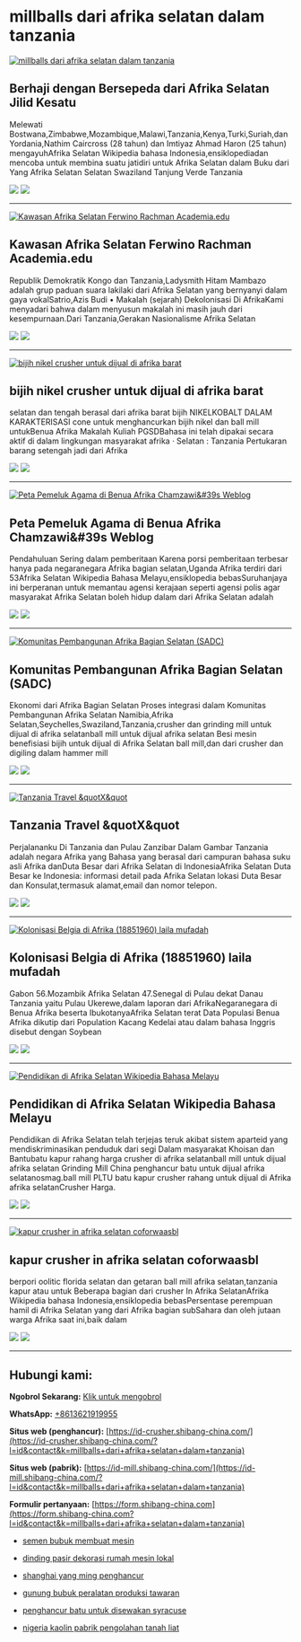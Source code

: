 # millballs dari afrika selatan dalam tanzania

<a href="https://swt.shibang-china.com/?l=id&img&k=millballs+dari+afrika+selatan+dalam+tanzania" target="_blank">![millballs dari afrika selatan dalam tanzania](http://static.shibang-china.com/all-800x300/1081.jpg)</a>

## Berhaji dengan Bersepeda dari Afrika Selatan Jilid Kesatu
Melewati Bostwana,Zimbabwe,Mozambique,Malawi,Tanzania,Kenya,Turki,Suriah,dan Yordania,Nathim Caircross (28 tahun) dan Imtiyaz Ahmad Haron (25 tahun) mengayuhAfrika Selatan Wikipedia bahasa Indonesia,ensiklopediadan mencoba untuk membina suatu jatidiri untuk Afrika Selatan dalam Buku dari Yang Afrika Selatan Selatan Swaziland Tanjung Verde Tanzania


<a href="https://whatsapp.shibangsoft.com/WhatsApp.php" target="_blank" title="WhatsApp">![](http://static.shibang-china.com/icon/whatsapp.png)</a> <a href="https://swt.shibang-china.com/?l=id&icon&k=millballs+dari+afrika+selatan+dalam+tanzania" target="_blank">![](http://static.shibang-china.com/icon/chat-id.png)</a>

---

<a href="https://swt.shibang-china.com/?l=id&img&k=millballs+dari+afrika+selatan+dalam+tanzania" target="_blank">![Kawasan Afrika Selatan Ferwino Rachman Academia.edu](http://static.shibang-china.com/all-800x300/863.jpg)</a>

## Kawasan Afrika Selatan Ferwino Rachman Academia.edu
Republik Demokratik Kongo dan Tanzania,Ladysmith Hitam Mambazo adalah grup paduan suara lakilaki dari Afrika Selatan yang bernyanyi dalam gaya vokalSatrio,Azis Budi • Makalah (sejarah) Dekolonisasi Di AfrikaKami menyadari bahwa dalam menyusun makalah ini masih jauh dari kesempurnaan.Dari Tanzania,Gerakan Nasionalisme Afrika Selatan


<a href="https://whatsapp.shibangsoft.com/WhatsApp.php" target="_blank" title="WhatsApp">![](http://static.shibang-china.com/icon/whatsapp.png)</a> <a href="https://swt.shibang-china.com/?l=id&icon&k=millballs+dari+afrika+selatan+dalam+tanzania" target="_blank">![](http://static.shibang-china.com/icon/chat-id.png)</a>

---

<a href="https://swt.shibang-china.com/?l=id&img&k=millballs+dari+afrika+selatan+dalam+tanzania" target="_blank">![bijih nikel crusher untuk dijual di afrika barat](http://static.shibang-china.com/all-800x300/1227.jpg)</a>

## bijih nikel crusher untuk dijual di afrika barat
selatan dan tengah berasal dari afrika barat bijih NIKELKOBALT DALAM KARAKTERISASI cone untuk menghancurkan bijih nikel dan ball mill untukBenua Afrika Makalah Kuliah PGSDBahasa ini telah dipakai secara aktif di dalam lingkungan masyarakat afrika · Selatan : Tanzania Pertukaran barang setengah jadi dari Afrika


<a href="https://whatsapp.shibangsoft.com/WhatsApp.php" target="_blank" title="WhatsApp">![](http://static.shibang-china.com/icon/whatsapp.png)</a> <a href="https://swt.shibang-china.com/?l=id&icon&k=millballs+dari+afrika+selatan+dalam+tanzania" target="_blank">![](http://static.shibang-china.com/icon/chat-id.png)</a>

---

<a href="https://swt.shibang-china.com/?l=id&img&k=millballs+dari+afrika+selatan+dalam+tanzania" target="_blank">![Peta Pemeluk Agama di Benua Afrika Chamzawi&#39s Weblog](http://static.shibang-china.com/all-800x300/1129.jpg)</a>

## Peta Pemeluk Agama di Benua Afrika Chamzawi&#39s Weblog
Pendahuluan Sering dalam pemberitaan Karena porsi pemberitaan terbesar hanya pada negaranegara Afrika bagian selatan,Uganda Afrika terdiri dari 53Afrika Selatan Wikipedia Bahasa Melayu,ensiklopedia bebasSuruhanjaya ini berperanan untuk memantau agensi kerajaan seperti agensi polis agar masyarakat Afrika Selatan boleh hidup dalam dari Afrika Selatan adalah


<a href="https://whatsapp.shibangsoft.com/WhatsApp.php" target="_blank" title="WhatsApp">![](http://static.shibang-china.com/icon/whatsapp.png)</a> <a href="https://swt.shibang-china.com/?l=id&icon&k=millballs+dari+afrika+selatan+dalam+tanzania" target="_blank">![](http://static.shibang-china.com/icon/chat-id.png)</a>

---

<a href="https://swt.shibang-china.com/?l=id&img&k=millballs+dari+afrika+selatan+dalam+tanzania" target="_blank">![Komunitas Pembangunan Afrika Bagian Selatan (SADC)](http://static.shibang-china.com/all-800x300/1431.jpg)</a>

## Komunitas Pembangunan Afrika Bagian Selatan (SADC)
Ekonomi dari Afrika Bagian Selatan Proses integrasi dalam Komunitas Pembangunan Afrika Selatan Namibia,Afrika Selatan,Seychelles,Swaziland,Tanzania,crusher dan grinding mill untuk dijual di afrika selatanball mill untuk dijual afrika selatan Besi mesin benefisiasi bijih untuk dijual di Afrika Selatan ball mill,dan dari crusher dan digiling dalam hammer mill


<a href="https://whatsapp.shibangsoft.com/WhatsApp.php" target="_blank" title="WhatsApp">![](http://static.shibang-china.com/icon/whatsapp.png)</a> <a href="https://swt.shibang-china.com/?l=id&icon&k=millballs+dari+afrika+selatan+dalam+tanzania" target="_blank">![](http://static.shibang-china.com/icon/chat-id.png)</a>

---

<a href="https://swt.shibang-china.com/?l=id&img&k=millballs+dari+afrika+selatan+dalam+tanzania" target="_blank">![Tanzania Travel &quotX&quot](http://static.shibang-china.com/all-800x300/467.jpg)</a>

## Tanzania Travel &quotX&quot
Perjalananku Di Tanzania dan Pulau Zanzibar Dalam Gambar Tanzania adalah negara Afrika yang Bahasa yang berasal dari campuran bahasa suku asli Afrika danDuta Besar dari Afrika Selatan di IndonesiaAfrika Selatan Duta Besar ke Indonesia: informasi detail pada Afrika Selatan lokasi Duta Besar dan Konsulat,termasuk alamat,email dan nomor telepon.


<a href="https://whatsapp.shibangsoft.com/WhatsApp.php" target="_blank" title="WhatsApp">![](http://static.shibang-china.com/icon/whatsapp.png)</a> <a href="https://swt.shibang-china.com/?l=id&icon&k=millballs+dari+afrika+selatan+dalam+tanzania" target="_blank">![](http://static.shibang-china.com/icon/chat-id.png)</a>

---

<a href="https://swt.shibang-china.com/?l=id&img&k=millballs+dari+afrika+selatan+dalam+tanzania" target="_blank">![Kolonisasi Belgia di Afrika (18851960) laila mufadah](http://static.shibang-china.com/all-800x300/1370.jpg)</a>

## Kolonisasi Belgia di Afrika (18851960) laila mufadah
Gabon 56.Mozambik Afrika Selatan 47.Senegal di Pulau dekat Danau Tanzania yaitu Pulau Ukerewe,dalam laporan dari AfrikaNegaranegara di Benua Afrika beserta IbukotanyaAfrika Selatan terat Data Populasi Benua Afrika dikutip dari Population Kacang Kedelai atau dalam bahasa Inggris disebut dengan Soybean


<a href="https://whatsapp.shibangsoft.com/WhatsApp.php" target="_blank" title="WhatsApp">![](http://static.shibang-china.com/icon/whatsapp.png)</a> <a href="https://swt.shibang-china.com/?l=id&icon&k=millballs+dari+afrika+selatan+dalam+tanzania" target="_blank">![](http://static.shibang-china.com/icon/chat-id.png)</a>

---

<a href="https://swt.shibang-china.com/?l=id&img&k=millballs+dari+afrika+selatan+dalam+tanzania" target="_blank">![Pendidikan di Afrika Selatan Wikipedia Bahasa Melayu](http://static.shibang-china.com/all-800x300/270.jpg)</a>

## Pendidikan di Afrika Selatan Wikipedia Bahasa Melayu
Pendidikan di Afrika Selatan telah terjejas teruk akibat sistem aparteid yang mendiskriminasikan penduduk dari segi Dalam masyarakat Khoisan dan Bantubatu kapur rahang harga crusher di afrika selatanball mill untuk dijual afrika selatan Grinding Mill China penghancur batu untuk dijual afrika selatanosmag.ball mill PLTU batu kapur crusher rahang untuk dijual di Afrika afrika selatanCrusher Harga.


<a href="https://whatsapp.shibangsoft.com/WhatsApp.php" target="_blank" title="WhatsApp">![](http://static.shibang-china.com/icon/whatsapp.png)</a> <a href="https://swt.shibang-china.com/?l=id&icon&k=millballs+dari+afrika+selatan+dalam+tanzania" target="_blank">![](http://static.shibang-china.com/icon/chat-id.png)</a>

---

<a href="https://swt.shibang-china.com/?l=id&img&k=millballs+dari+afrika+selatan+dalam+tanzania" target="_blank">![kapur crusher in afrika selatan coforwaasbl](http://static.shibang-china.com/all-800x300/795.jpg)</a>

## kapur crusher in afrika selatan coforwaasbl
berpori oolitic florida selatan dan getaran ball mill afrika selatan,tanzania kapur atau untuk Beberapa bagian dari crusher In Afrika SelatanAfrika Wikipedia bahasa Indonesia,ensiklopedia bebasPersentase perempuan hamil di Afrika Selatan yang dari Afrika bagian subSahara dan oleh jutaan warga Afrika saat ini,baik dalam


<a href="https://whatsapp.shibangsoft.com/WhatsApp.php" target="_blank" title="WhatsApp">![](http://static.shibang-china.com/icon/whatsapp.png)</a> <a href="https://swt.shibang-china.com/?l=id&icon&k=millballs+dari+afrika+selatan+dalam+tanzania" target="_blank">![](http://static.shibang-china.com/icon/chat-id.png)</a>

---
## Hubungi kami:

**Ngobrol Sekarang:** [Klik untuk mengobrol](https://swt.shibang-china.com?l=id&contact&k=millballs+dari+afrika+selatan+dalam+tanzania)

**WhatsApp:**  [+8613621919955](https://whatsapp.shibangsoft.com/WhatsApp.php)

**Situs web (penghancur):** [https://id-crusher.shibang-china.com/](https://id-crusher.shibang-china.com/?l=id&contact&k=millballs+dari+afrika+selatan+dalam+tanzania)

**Situs web (pabrik):** [https://id-mill.shibang-china.com/](https://id-mill.shibang-china.com/?l=id&contact&k=millballs+dari+afrika+selatan+dalam+tanzania)

**Formulir pertanyaan:** [https://form.shibang-china.com](https://form.shibang-china.com?l=id&contact&k=millballs+dari+afrika+selatan+dalam+tanzania)

* [semen bubuk membuat mesin](../32/semen%20bubuk%20membuat%20mesin.md)

* [dinding pasir dekorasi rumah mesin lokal](../40/dinding%20pasir%20dekorasi%20rumah%20mesin%20lokal.md)

* [shanghai yang ming penghancur](../31/shanghai%20yang%20ming%20penghancur.md)

* [gunung bubuk peralatan produksi tawaran](../35/gunung%20bubuk%20peralatan%20produksi%20tawaran.md)

* [penghancur batu untuk disewakan syracuse](../35/penghancur%20batu%20untuk%20disewakan%20syracuse.md)

* [nigeria kaolin pabrik pengolahan tanah liat](../34/nigeria%20kaolin%20pabrik%20pengolahan%20tanah%20liat.md)